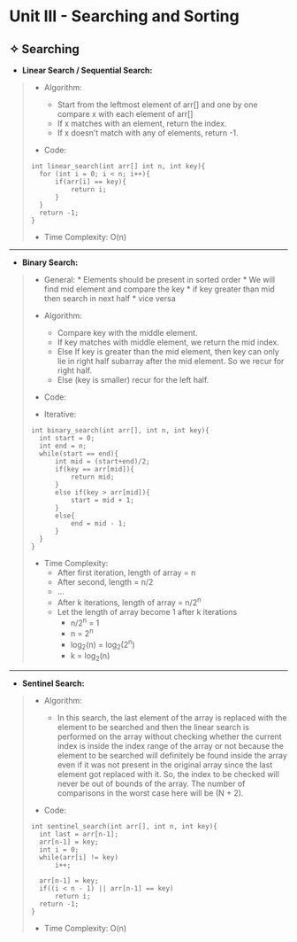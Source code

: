 #  Unit III - Searching and Sorting 

## ✧ Searching

* **Linear Search / Sequential Search:**
> * Algorithm:
> 	* Start from the leftmost element of arr[] and one by one compare x with each element of arr[]
>	* If x matches with an element, return the index.
> 	* If x doesn’t match with any of elements, return -1.
> 
> * Code: 
> ``` 
> int linear_search(int arr[] int n, int key){
> 	for (int i = 0; i < n; i++){
>		if(arr[i] == key){
>			return i;
>		}	
>	}
> 	return -1;
> }
> ```
> 
> * Time Complexity: O(n)

---
* **Binary Search:**
> * General:
>       * Elements should be present in sorted order
>       * We will find mid element and compare the key
>       * if key greater than mid then search in next half
>       * vice versa
>
> * Algorithm:
> 	* Compare key with the middle element.
>	* If key matches with middle element, we return the mid index.
> 	* Else If key is greater than the mid element, then key can only lie in right half subarray after the mid element. So we recur for right half.
>	* Else (key is smaller) recur for the left half.
>
> * Code:
> * Iterative:
> ```
> int binary_search(int arr[], int n, int key){
> 	int start = 0;
>	int end = n;
>	while(start == end){
>		int mid = (start+end)/2;
>		if(key == arr[mid]){
>			return mid;
>		}
>		else if(key > arr[mid]){
>			start = mid + 1;
>		}
>		else{
>			end = mid - 1; 
>		}
>	}
> }
> ```
>
> * Time Complexity: 
>	* After first iteration, length of array = n
> 	* After second, length = n/2
> 	* ...
> 	* After k iterations, length of array = n/2<sup>n</sup>
>	* Let the length of array become 1 after k iterations
> 		* n/2<sup>n</sup> = 1
> 		* n = 2<sup>n</sup>
> 		* log<sub>2</sub>(n) = log<sub>2</sub>(2<sup>n</sup>)
>		* k = log<sub>2</sub>(n) 

---

* **Sentinel Search:**
> * Algorithm:
> 	* In this search, the last element of the array is replaced with the element to be searched and then the linear search is performed on the array without checking whether the current index is inside the index range of the array or not because the element to be searched will definitely be found inside the array even if it was not present in the original array since the last element got replaced with it. So, the index to be checked will never be out of bounds of the array. The number of comparisons in the worst case here will be (N + 2).
>
> * Code:
> ```
> int sentinel_search(int arr[], int n, int key){
>	int last = arr[n-1];
> 	arr[n-1] = key;
> 	int i = 0;
> 	while(arr[i] != key)
>		i++;
> 	
> 	arr[n-1] = key;
> 	if((i < n - 1) || arr[n-1] == key)
> 		return i;
> 	return -1;
> }
> ```
>
> * Time Complexity: O(n)
> 

